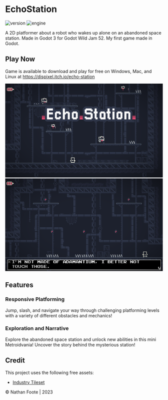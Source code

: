 # EchoStation

![version](https://img.shields.io/badge/Version-2.0-green)
![engine](https://img.shields.io/badge/Engine-Godot_3-blue)

A 2D platformer about a robot who wakes up alone on an abandoned space station. Made in Godot 3 for Godot Wild Jam 52. My first game made in Godot.

## Play Now

Game is available to download and play for free on Windows, Mac, and Linux at https://dispixel.itch.io/echo-station

<p align="center">
  <img src="screenshots/promo2.png" />
  <img src="screenshots/Screenshot 2023-01-22 110059.png" />
</p>

## Features

### Responsive Platforming

Jump, slash, and navigate your way through challenging platforming levels with a variety of different obstacles and mechanics!

### Exploration and Narrative

Explore the abandoned space station and unlock new abilities in this mini Metroidvania! Uncover the story behind the mysterious station!

## Credit
This project uses the following free assets:

- [Industry Tileset](https://0x72.itch.io/16x16-industrial-tileset)

© Nathan Foote | 2023
